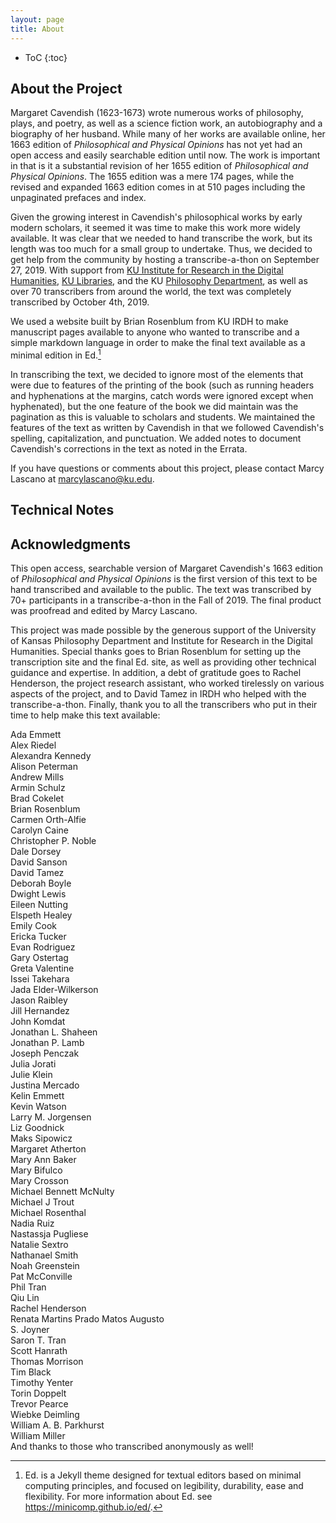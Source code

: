 ```yaml
---  
layout: page  
title: About  
---  
```

  
* ToC
{:toc}
  
## About the Project  
  
Margaret Cavendish (1623-1673) wrote numerous works of philosophy, plays, and poetry, as well as a science fiction work, an autobiography and a biography of her husband. While many of her works are available online, her 1663 edition of *Philosophical and Physical Opinions* has not yet had an open access and easily searchable edition until now. The work is important in that is it a substantial revision of her 1655 edition of *Philosophical and Physical Opinions*. The 1655 edition was a mere 174 pages, while the revised and expanded 1663 edition comes in at 510 pages including the unpaginated prefaces and index.  
  
Given the growing interest in Cavendish's philosophical works by  early modern scholars, it seemed it was time to make this work more widely available. It was clear that we needed to hand transcribe the work, but its length was too much for a small group to undertake. Thus, we decided to get help from the community by hosting a transcribe-a-thon on September 27, 2019. With support from [KU Institute for Research in the Digital Humanities](http://idrh.ku.edu), [KU Libraries](http://lib.ku.edu), and the KU [Philosophy Department](http://philosophy.ku.edu), as well as over 70 transcribers from around the world, the text was completely transcribed by October 4th, 2019.   
  
We used a website built by Brian Rosenblum from KU IRDH to make manuscript pages available to anyone who wanted to transcribe and a simple markdown language in order to make the final text available as a minimal edition in Ed.[^n]
  
In transcribing the text, we decided to ignore most of the elements that were due to features of the printing of the book (such as running headers and hyphenations at the margins, catch words were ignored except when hyphenated), but the one feature of the book we did maintain was the pagination as this is valuable to scholars and students. We maintained the features of the text as written by Cavendish in that we followed Cavendish's spelling, capitalization, and punctuation.  We added notes to document Cavendish's corrections in the text as noted in the Errata.  
  
If you have questions or comments about this project, please contact Marcy Lascano at <marcylascano@ku.edu>.  
  
## Technical Notes
  
## Acknowledgments   
  
This open access, searchable version of Margaret Cavendish's 1663 edition of *Philosophical and Physical Opinions* is the first version of this text to be hand transcribed and available to the public. The text was transcribed by 70+ participants in a transcribe-a-thon in the Fall of 2019. The final product was proofread and edited by Marcy Lascano.   
  
This project was made possible by the generous support of the University of Kansas Philosophy Department and Institute for Research in the Digital Humanities. Special thanks goes to Brian Rosenblum for setting up the transcription site and the final Ed. site, as well as providing other technical guidance and expertise. In addition, a debt of gratitude goes to Rachel Henderson, the project research assistant, who worked tirelessly on various aspects of the project, and to David Tamez in IRDH who helped with the transcribe-a-thon. Finally, thank you to all the transcribers who put in their time to help make this text available:  

Ada Emmett  
Alex Riedel  
Alexandra Kennedy  
Alison Peterman  
Andrew Mills  
Armin Schulz  
Brad Cokelet  
Brian Rosenblum  
Carmen Orth-Alfie  
Carolyn Caine  
Christopher P. Noble  
Dale Dorsey  
David Sanson  
David Tamez  
Deborah Boyle  
Dwight Lewis  
Eileen Nutting  
Elspeth Healey  
Emily Cook  
Ericka Tucker  
Evan Rodriguez  
Gary Ostertag  
Greta Valentine  
Issei Takehara  
Jada Elder-Wilkerson  
Jason Raibley  
Jill Hernandez  
John Komdat  
Jonathan L. Shaheen  
Jonathan P. Lamb  
Joseph Penczak  
Julia Jorati  
Julie Klein  
Justina Mercado   
Kelin Emmett  
Kevin Watson  
Larry M. Jorgensen  
Liz Goodnick  
Maks Sipowicz  
Margaret Atherton  
Mary Ann Baker  
Mary Bifulco  
Mary Crosson  
Michael Bennett McNulty  
Michael J Trout  
Michael Rosenthal  
Nadia Ruiz   
Nastassja Pugliese  
Natalie Sextro  
Nathanael Smith  
Noah Greenstein  
Pat McConville  
Phil Tran  
Qiu Lin  
Rachel Henderson  
Renata Martins Prado Matos Augusto  
S. Joyner  
Saron T. Tran  
Scott Hanrath  
Thomas Morrison  
Tim Black  
Timothy Yenter  
Torin Doppelt  
Trevor Pearce  
Wiebke Deimling  
William A. B. Parkhurst  
William Miller  
And thanks to those who transcribed anonymously as well!  

[^n]: Ed. is a Jekyll theme designed for textual editors based on minimal computing principles, and focused on legibility, durability, ease and flexibility. For more information about Ed. see <https://minicomp.github.io/ed/>.